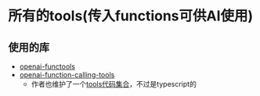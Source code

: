 # 所有的tools(传入functions可供AI使用)

## 使用的库
- [openai-functools](https://github.com/Jakob-98/openai-functools)
- [openai-function-calling-tools](https://github.com/JohannLai/openai-function-calling-tools)
    - 作者也维护了一个[tools代码集合](https://github.com/JohannLai/openai-function-calling-tools/tree/main/tools)，不过是typescript的